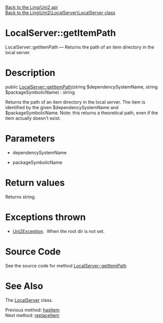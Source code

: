 [Back to the Ling/Uni2 api](https://github.com/lingtalfi/Uni2/blob/master/doc/api/Ling/Uni2.md)<br>
[Back to the Ling\Uni2\LocalServer\LocalServer class](https://github.com/lingtalfi/Uni2/blob/master/doc/api/Ling/Uni2/LocalServer/LocalServer.md)


LocalServer::getItemPath
================



LocalServer::getItemPath — Returns the path of an item directory in the local server.




Description
================


public [LocalServer::getItemPath](https://github.com/lingtalfi/Uni2/blob/master/doc/api/Ling/Uni2/LocalServer/LocalServer/getItemPath.md)(string $dependencySystemName, string $packageSymbolicName) : string




Returns the path of an item directory in the local server.
The item is identified by the given $dependencySystemName and $packageSymbolicName.
Note: this returns a theoretical path, even if the item actually doesn't exist.




Parameters
================


- dependencySystemName

    

- packageSymbolicName

    


Return values
================

Returns string.


Exceptions thrown
================

- [Uni2Exception](https://github.com/lingtalfi/Uni2/blob/master/doc/api/Ling/Uni2/Exception/Uni2Exception.md).&nbsp;
When the root dir is not set.






Source Code
===========
See the source code for method [LocalServer::getItemPath](https://github.com/lingtalfi/Uni2/blob/master/LocalServer/LocalServer.php#L135-L142)


See Also
================

The [LocalServer](https://github.com/lingtalfi/Uni2/blob/master/doc/api/Ling/Uni2/LocalServer/LocalServer.md) class.

Previous method: [hasItem](https://github.com/lingtalfi/Uni2/blob/master/doc/api/Ling/Uni2/LocalServer/LocalServer/hasItem.md)<br>Next method: [replaceItem](https://github.com/lingtalfi/Uni2/blob/master/doc/api/Ling/Uni2/LocalServer/LocalServer/replaceItem.md)<br>

